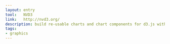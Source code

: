 ```yaml
---
layout: entry
tool:	NVD3
link:	http://nvd3.org/
description: build re-usable charts and chart components for d3.js without taking away the power that d3.js gives you
tags:
- graphics		
---
```


